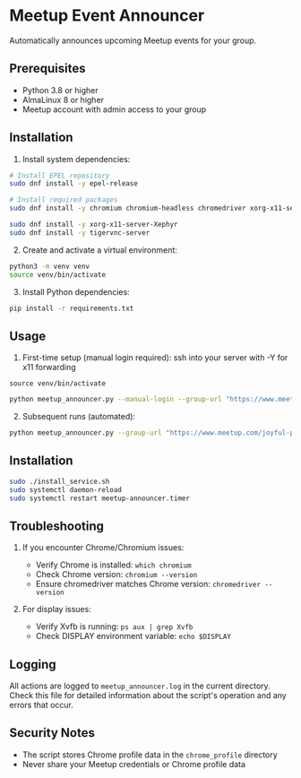 # Meetup Event Announcer

Automatically announces upcoming Meetup events for your group.

## Prerequisites

- Python 3.8 or higher
- AlmaLinux 8 or higher
- Meetup account with admin access to your group

## Installation

1. Install system dependencies:
```bash
# Install EPEL repository
sudo dnf install -y epel-release

# Install required packages
sudo dnf install -y chromium chromium-headless chromedriver xorg-x11-server-Xvfb python3-pip python3-devel

sudo dnf install -y xorg-x11-server-Xephyr
sudo dnf install -y tigervnc-server
```

2. Create and activate a virtual environment:
```bash
python3 -m venv venv
source venv/bin/activate
```

3. Install Python dependencies:
```bash
pip install -r requirements.txt
```

## Usage

1. First-time setup (manual login required):
ssh into your server with -Y for x11 forwarding
```
source venv/bin/activate
```

```bash
python meetup_announcer.py --manual-login --group-url "https://www.meetup.com/joyful-parenting-sf/"
```

2. Subsequent runs (automated):
```bash
python meetup_announcer.py --group-url "https://www.meetup.com/joyful-parenting-sf/"
```

## Installation

```bash
sudo ./install_service.sh
sudo systemctl daemon-reload
sudo systemctl restart meetup-announcer.timer
```

## Troubleshooting

1. If you encounter Chrome/Chromium issues:
   - Verify Chrome is installed: `which chromium`
   - Check Chrome version: `chromium --version`
   - Ensure chromedriver matches Chrome version: `chromedriver --version`

2. For display issues:
   - Verify Xvfb is running: `ps aux | grep Xvfb`
   - Check DISPLAY environment variable: `echo $DISPLAY`

## Logging

All actions are logged to `meetup_announcer.log` in the current directory. Check this file for detailed information about the script's operation and any errors that occur.

## Security Notes

- The script stores Chrome profile data in the `chrome_profile` directory
- Never share your Meetup credentials or Chrome profile data
